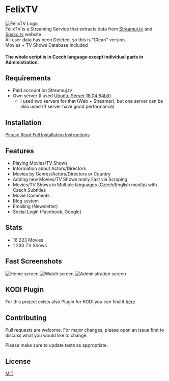 # FelixTV
![FelixTV Logo](https://github.com/zgruza/FelixTV/blob/master/ScreenShots/felixtv_logo.png?raw=true) </br>
FelixTV is a Streaming Service that extracts data from [Streamuj.tv](http://streamuj.tv/) and [Sosac.tv](http://sosac.tv/) website. </br>
All user data has been Deleted, so this is "Clean" version.</br>
Movies + TV Shows Database Included</br> 
#### The whole script is in Czech language except individual parts in Administration.
## Requirements

- Paid account on Streamuj.tv
- Own server (I used [Ubuntu Server 18.04 64bit](http://releases.ubuntu.com/18.04/))
   - I used two servers for that (Web + Streamer), but one server can be also used (If server have good performance)

## Installation

[Please Read Full Installation Instructions](https://github.com/zgruza/FelixTV/blob/master/Installantion.md)

## Features
  - Playing Movies/TV Shows 
  - Information about Actors/Directors
  - Movies by Genres/Actors/Directors or Country
  - Adding new Movies/TV Shows really Fast via Scraping
  - Movies/TV Shows in Multiple languages (Czech/English mostly) with Czech Subtitles
  - Movie Comments
  - Blog system
  - Emailing (Newsletter)
  - Social Login (Facebook, Google)
  
## Stats
  - 16 223 Movies
  - 1 230 TV Shows

## Fast Screenshots
![Home screen](https://github.com/zgruza/FelixTV/blob/master/ScreenShots/Home.png?raw=true)
![Watch screen](https://github.com/zgruza/FelixTV/blob/master/ScreenShots/Watch_Screen.png?raw=true)
![Administration screen](https://github.com/zgruza/FelixTV/blob/master/ScreenShots/Admin.png?raw=true)

## KODI Plugin
For this project exists also Plugin for KODI you can find it [here](https://github.com/Saros72/plugin.video.felixtv)

## Contributing
Pull requests are welcome. For major changes, please open an issue first to discuss what you would like to change.

Please make sure to update tests as appropriate.

## License
[MIT](https://choosealicense.com/licenses/mit/)
